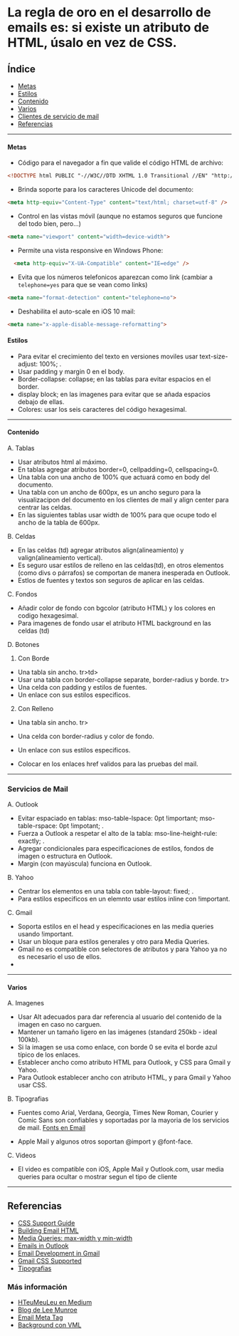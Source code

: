 # La regla de oro en el desarrollo de emails es: si existe un atributo de HTML, úsalo en vez de CSS.

## Índice 
* [Metas](#Metas) 
* [Estilos](#Estilos) 
* [Contenido](#contenido) 
* [Varios](#Varios) 
* [Clientes de servicio de mail](#servicios-de-mail)
* [Referencias](#Referencias)

* * *

#### Metas

* Código para el navegador a fin que valide el código HTML de archivo: 
``` html
<!DOCTYPE html PUBLIC "-//W3C//DTD XHTML 1.0 Transitional //EN" "http://www.w3.org/TR/xhtml1/DTD/xhtml1-transitional.dtd"> 
```

* Brinda soporte para los caracteres Unicode del documento:
``` html 
<meta http-equiv="Content-Type" content="text/html; charset=utf-8" /> 
```

* Control en las vistas móvil (aunque no estamos seguros que funcione del todo bien, pero...) 
``` html 
<meta name="viewport" content="width=device-width"> 
```

* Permite una vista responsive en Windows Phone: 
``` html 
  <meta http-equiv="X-UA-Compatible" content="IE=edge" />
``` 

* Evita que los números telefonicos aparezcan como link (cambiar a ``` telephone=yes ``` para que se vean como links)
``` html
<meta name="format-detection" content="telephone=no">
``` 

* Deshabilita el auto-scale en iOS 10 mail: 
``` html 
<meta name="x-apple-disable-message-reformatting"> 
```

#### Estilos

* Para evitar el crecimiento del texto en versiones moviles usar text-size-adjust: 100%; .
* Usar padding y margin 0 en el body.
* Border-collapse: collapse; en las tablas para evitar espacios en el border.
* display block; en las imagenes para evitar que se añada espacios debajo de ellas.
* Colores: usar los seis caracteres del código hexagesimal.

* * *

#### Contenido

A. Tablas
* Usar atributos html al máximo.
* En tablas agregar atributos border=0, cellpadding=0, cellspacing=0.
* Una tabla con una ancho de 100% que actuará como en body del documento. 
* Una tabla con un ancho de 600px, es un ancho seguro para la visualizacipon del documento en los clientes de mail y align center para centrar las celdas.
* En las siguientes tablas usar width de 100% para que ocupe todo el ancho de la tabla de 600px.

B. Celdas
* En las celdas (td) agregar atributos align(alineamiento) y valign(alineamiento vertical).
* Es seguro usar estilos de relleno en las celdas(td), en otros elementos (como divs o párrafos) se comportan de manera inesperada en Outlook.  
* Estlos de fuentes y textos son seguros de aplicar en las celdas.

C. Fondos
* Añadir color de fondo con bgcolor (atributo HTML) y los colores en codigo hexagesimal.
* Para imagenes de fondo usar el atributo HTML background en las celdas (td)

D. Botones
1. Con Borde
* Una tabla sin ancho. tr>td>
* Usar una tabla con border-collapse separate, border-radius y borde. tr>
* Una celda con padding y estilos de fuentes.
* Un enlace con sus estilos especificos.

2. Con Relleno
* Una tabla sin ancho. tr>
* Una celda con border-radius y color de fondo.
* Un enlace con sus estilos especificos.

* Colocar en los enlaces href validos para las pruebas del mail.

* * *

### Servicios de Mail

A. Outlook
* Evitar espaciado en tablas:  mso-table-lspace: 0pt !important; mso-table-rspace: 0pt !impotant; .
* Fuerza a Outlook a respetar el alto de la tabla: mso-line-height-rule: exactly; .
* Agregar condicionales <!--[if mso]>Outlook<![endif]--> para especificaciones de estilos, fondos de imagen o estructura en Outlook.
*  Margin (con mayúscula) funciona en Outlook.

B. Yahoo 
* Centrar los elementos en una tabla con table-layout: fixed; .
* Para estilos especificos en un elemnto usar estilos inline con !important.

C. Gmail
* Soporta estilos en el head y especificaciones en las media queries usando !important.
* Usar un bloque para estilos generales y otro para Media Queries.
* Gmail no es compatible con selectores de atributos y para Yahoo ya no es necesario el uso de ellos.
* 

* * *

#### Varios

A. Imagenes
* Usar Alt adecuados para dar referencia al usuario del contenido de la imagen en caso no carguen.
* Mantener un tamaño ligero en las imágenes (standard 250kb - ideal 100kb).
* Si la imagen se usa como enlace, con borde 0 se evita el borde azul típico de los enlaces.
* Establecer ancho como atributo HTML para Outlook, y CSS para Gmail y Yahoo.
* Para Outlook establecer ancho con atributo HTML, y para Gmail y Yahoo usar CSS. 

B. Tipografias
* Fuentes como Arial, Verdana, Georgia, Times New Roman, Courier y Comic Sans son confiables y soportadas por la mayoria de los servicios de mail. 
 [Fonts en Email](https://help.sharpspring.com/hc/en-us/articles/115001033467-Using-Fonts-to-Get-the-Most-Out-of-Your-Email-Marketing)

* Apple Mail y algunos otros soportan @import y @font-face.

C. Videos
* El video es compatible con iOS, Apple Mail y Outlook.com, usar media queries para ocultar o mostrar segun el tipo de cliente

* * * 

## Referencias

* [CSS Support Guide](https://www.campaignmonitor.com/css/) 
* [Building Email HTML](https://www.smashingmagazine.com/2017/01/introduction-building-sending-html-email-for-web-developers/)
* [Media Queries: max-width y min-width](https://www.emailonacid.com/blog/article/email-development/emailology_media_queries_demystified_min-width_and_max-width)
* [Emails in Outlook](https://www.emailonacid.com/blog/article/email-development/tips_and_tricks_outlook.com)
* [Email Development in Gmail](https://www.emailonacid.com/blog/article/email-development/12_things_you_must_know_when_developing_for_gmail_and_gmail_mobile_apps)
* [Gmail CSS Supported](https://developers.google.com/gmail/design/reference/supported_css)
* [Tipografias](https://envato.com/blog/experimental-typography-email/)

### Más información

* [HTeuMeuLeu en Medium](https://emails.hteumeuleu.com/)
* [Blog de Lee Munroe](http://www.leemunroe.com/blog/)
* [Email Meta Tag](https://www.emailonacid.com/blog/article/email-development/demystifying-meta-tags-in-email)
* [Background con VML](https://backgrounds.cm/)